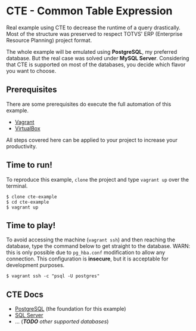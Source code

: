 # CTE - Common Table Expression

Real example using CTE to decrease the runtime of a query drastically. Most of the structure was preserved to respect TOTVS' ERP (Enterprise Resource Planning) project format.

The whole example will be emulated using **PostgreSQL**, my preferred database. But the real case was solved under **MySQL Server**. Considering that CTE is supported on most of the databases, you decide which flavor you want to choose.

## Prerequisites

There are some prerequisites do execute the full automation of this example.

- [Vagrant](https://www.vagrantup.com/)
- [VirtualBox](https://www.virtualbox.org/)

All steps covered here can be applied to your project to increase your productivity.

## Time to run!

To reproduce this example, `clone` the project and type `vagrant up` over the terminal.

```
$ clone cte-example
$ cd cte-example
$ vagrant up
```

## Time to play!

To avoid accessing the machine (`vagrant ssh`) and then reaching the database, type the command below to get straight to the database. WARN: this is only possible due to `pg_hba.conf` modification to allow any connection. This configuration is **insecure**, but it is acceptable for development purposes.

```
$ vagrant ssh -c "psql -U postgres"
```

## CTE Docs

- [PostgreSQL](https://www.postgresql.org/docs/9.1/static/queries-with.html) (the foundation for this example)
- [SQL Server](https://dev.mysql.com/doc/refman/8.0/en/with.html)
- ... (***TODO** other supported databases*)
